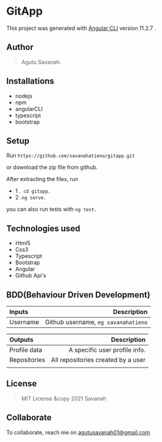 # GitApp

This project was generated with [Angular CLI](https://github.com/angular/angular-cli) version 11.2.7
.

## Author
> Agutu Savanah.

## Installations
* nodejs
* npm
* angularCLI
* typescript
* bootstrap

## Setup
Run ``https://github.com/savanahatieno/gitapp.git``

or download the zip file from github.

After extracting the files, run 

* 1  .`` cd gitapp.`` 
* 2  .``ng serve.``

you can also run tests with ``ng test.``

## Technologies used
* Html5
* Css3
* Typescript
* Bootstrap
* Angular
* Github Api's

## BDD(Behaviour Driven Development)
| Inputs |  Description |
| :---         |          ---: |
| Username  | Github username, ``eg savanahatieno``|


| Outputs |  Description |
| :---         |          ---: |
| Profile data  | A specific user profile info.|
| Repositories   |  All repositories created by a user |
|     |      |


## License
> MIT License &copy 2021 Savanah

## Collaborate
To collaborate, reach me on [agutusavanah01@gmail.com]()

